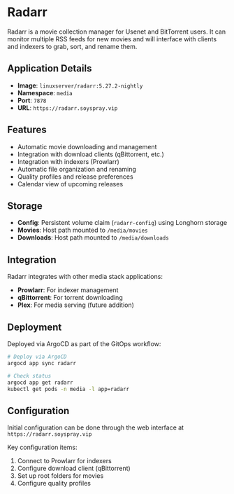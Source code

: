 # Radarr

Radarr is a movie collection manager for Usenet and BitTorrent users. It can monitor multiple RSS feeds for new movies and will interface with clients and indexers to grab, sort, and rename them.

## Application Details

- **Image**: `linuxserver/radarr:5.27.2-nightly`
- **Namespace**: `media`
- **Port**: `7878`
- **URL**: `https://radarr.soyspray.vip`

## Features

- Automatic movie downloading and management
- Integration with download clients (qBittorrent, etc.)
- Integration with indexers (Prowlarr)
- Automatic file organization and renaming
- Quality profiles and release preferences
- Calendar view of upcoming releases

## Storage

- **Config**: Persistent volume claim (`radarr-config`) using Longhorn storage
- **Movies**: Host path mounted to `/media/movies`
- **Downloads**: Host path mounted to `/media/downloads`

## Integration

Radarr integrates with other media stack applications:
- **Prowlarr**: For indexer management
- **qBittorrent**: For torrent downloading
- **Plex**: For media serving (future addition)

## Deployment

Deployed via ArgoCD as part of the GitOps workflow:

```bash
# Deploy via ArgoCD
argocd app sync radarr

# Check status
argocd app get radarr
kubectl get pods -n media -l app=radarr
```

## Configuration

Initial configuration can be done through the web interface at `https://radarr.soyspray.vip`

Key configuration items:
1. Connect to Prowlarr for indexers
2. Configure download client (qBittorrent)
3. Set up root folders for movies
4. Configure quality profiles
